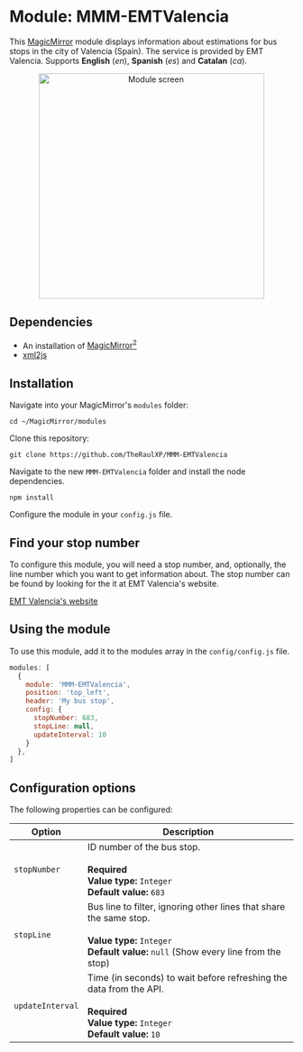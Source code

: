 # Module: MMM-EMTValencia
This [MagicMirror](https://github.com/MichMich/MagicMirror) module displays information about estimations for bus stops in the city of Valencia (Spain). The service is provided by EMT Valencia. Supports **English** (*en*), **Spanish** (*es*) and **Catalan** (*ca*).

<center><img src="https://theraulxp.es/legacy/emt_magicmirror.png" alt="Module screen" width="400"></center>

## Dependencies
- An installation of [MagicMirror<sup>2</sup>](https://github.com/MichMich/MagicMirror)
- [xml2js](https://www.npmjs.com/package/xml2js)

## Installation

Navigate into your MagicMirror's `modules` folder:
```
cd ~/MagicMirror/modules
```

Clone this repository:
```
git clone https://github.com/TheRaulXP/MMM-EMTValencia
```

Navigate to the new `MMM-EMTValencia` folder and install the node dependencies.
```
npm install
```

Configure the module in your `config.js` file.

## Find your stop number
To configure this module, you will need a stop number, and, optionally, the line number which you want to get information about. The stop number can be found by looking for the it at EMT Valencia's website.  


[EMT Valencia's website](http://www.emtvalencia.es/)


## Using the module

To use this module, add it to the modules array in the `config/config.js` file. 

```javascript
modules: [
  {
    module: 'MMM-EMTValencia',
    position: 'top_left',
    header: 'My bus stop',
    config: {
      stopNumber: 683,
      stopLine: null,
      updateInterval: 10
    }
  },
]
```

## Configuration options

The following properties can be configured:

| Option                       | Description
| ---------------------------- | -----------
| `stopNumber`                 | ID number of the bus stop.<br><br>**Required**<br>**Value type:** `Integer`<br>**Default value:** `683`
| `stopLine`                 | Bus line to filter, ignoring other lines that share the same stop.<br><br>**Value type:** `Integer`<br>**Default value:** ` null ` (Show every line from the stop)
| `updateInterval`             | Time (in seconds) to wait before refreshing the data from the API.<br><br>**Required**<br>**Value type:** `Integer`<br>**Default value:** `10`
